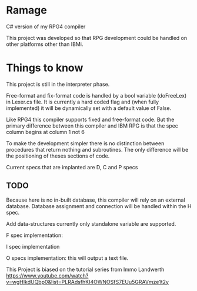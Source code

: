 # Ramage
C# version of my RPG4 compiler

This project was developed so that RPG development could be handled on other platforms other than IBMi. 

# Things to know
This project is still in the interpreter phase.

Free-format and fix-format code is handled by a bool variable (doFreeLex) in Lexer.cs file. It is currently a hard coded flag and (when fully implemented) it will be dynamically set with a default value of False.

Like RPG4 this compiler supports fixed and free-format code. But the primary difference between this compiler and IBM RPG is that the spec column begins at column 1 not 6

To make the development simpler there is no distinction between procedures that return nothing and subroutines. The only difference will be the positioning of theses sections of code.

Current specs that are implanted are D, C and P specs

## TODO
Because here is no in-built database, this compiler will rely on an external database. Database assignment and connection will be handled within the H spec.

Add data-structures currently only standalone variable are supported.

F spec implementation:

I spec implementation

O specs implementation: this will output a text file.


This Project is biased on the tutorial series from Immo Landwerth
https://www.youtube.com/watch?v=wgHIkdUQbp0&list=PLRAdsfhKI4OWNOSfS7EUu5GRAVmze1t2y
